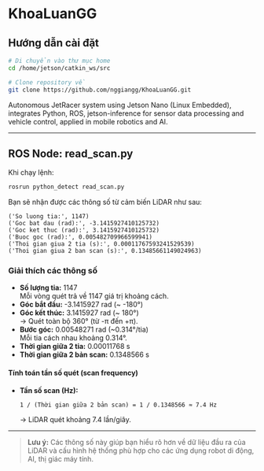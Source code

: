 # KhoaLuanGG
## Hướng dẫn cài đặt

```sh
# Di chuyển vào thư mục home
cd /home/jetson/catkin_ws/src

# Clone repository về
git clone https://github.com/nggiangg/KhoaLuanGG.git
```
Autonomous JetRacer system using Jetson Nano (Linux Embedded), integrates Python, ROS, jetson-inference for sensor data processing and vehicle control, applied in mobile robotics and AI.

---

## ROS Node: read_scan.py

Khi chạy lệnh:
```sh
rosrun python_detect read_scan.py
```
Bạn sẽ nhận được các thông số từ cảm biến LiDAR như sau:

```
('So luong tia:', 1147)
('Goc bat dau (rad):', -3.1415927410125732)
('Goc ket thuc (rad):', 3.1415927410125732)
('Buoc goc (rad):', 0.005482709966599941)
('Thoi gian giua 2 tia (s):', 0.00011767593241529539)
('Thoi gian giua 2 ban scan (s):', 0.13485661149024963)
```

### Giải thích các thông số

- **Số lượng tia:** 1147  
  Mỗi vòng quét trả về 1147 giá trị khoảng cách.
- **Góc bắt đầu:** -3.1415927 rad (~ -180°)
- **Góc kết thúc:** 3.1415927 rad (~ 180°)  
  → Quét toàn bộ 360° (từ -π đến +π).
- **Bước góc:** 0.00548271 rad (~0.314°/tia)  
  Mỗi tia cách nhau khoảng 0.314°.
- **Thời gian giữa 2 tia:** 0.00011768 s
- **Thời gian giữa 2 bản scan:** 0.1348566 s

#### Tính toán tần số quét (scan frequency)
- **Tần số scan (Hz):**  
  ```
  1 / (Thời gian giữa 2 bản scan) = 1 / 0.1348566 ≈ 7.4 Hz
  ```
  → LiDAR quét khoảng 7.4 lần/giây.

---

> **Lưu ý:** Các thông số này giúp bạn hiểu rõ hơn về dữ liệu đầu ra của LiDAR và cấu hình hệ thống phù hợp cho các ứng dụng robot di động, AI, thị giác máy tính.
